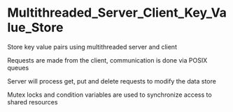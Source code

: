 # Multithreaded_Server_Client_Key_Value_Store

Store key value pairs using multithreaded server and client 

Requests are made from the client, communication is done via POSIX queues

Server will process get, put and delete requests to modify the data store

Mutex locks and condition variables are used to synchronize access to shared resources
